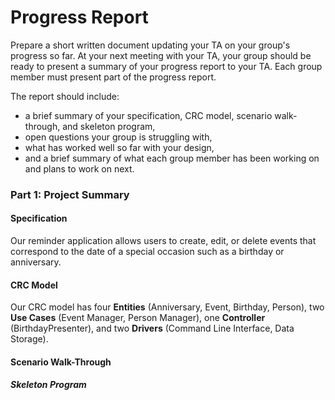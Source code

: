 # Progress Report 

Prepare a short written document updating your TA on your group's progress so far. At your next meeting with your TA, your group should be ready to present a summary of your progress report to your TA. Each group member must present part of the progress report.

The report should include:
<ul>
  <li> a brief summary of your specification, CRC model, scenario walk-through, and skeleton program,
  <li> open questions your group is struggling with,
  <li> what has worked well so far with your design,
  <li> and a brief summary of what each group member has been working on and plans to work on next.
</ul>

### Part 1: Project Summary

#### Specification

Our reminder application allows users to create, edit, or delete events that correspond to the date of a special occasion such as a birthday or anniversary.

#### CRC Model

Our CRC model has four **Entities** (Anniversary, Event, Birthday, Person), two **Use Cases** (Event Manager, Person Manager), one **Controller** (BirthdayPresenter), and two **Drivers** (Command Line Interface, Data Storage).

#### Scenario Walk-Through



##### Skeleton Program
